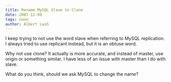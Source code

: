 ```yaml
---
title: Rename MySQL Slave to Clone
date: 2007-12-08
tags: none
author: Albert Lash
---
```

I keep trying to not use the word slave when referring to MySQL replication. I always tried to use replicant instead, but it is an obtuse word.

Why not use clone? It actually is more accurate, and instead of master, use origin or something similar. I have less of an issue with master than I do with slave.

What do you think, should we ask MySQL to change the name?

